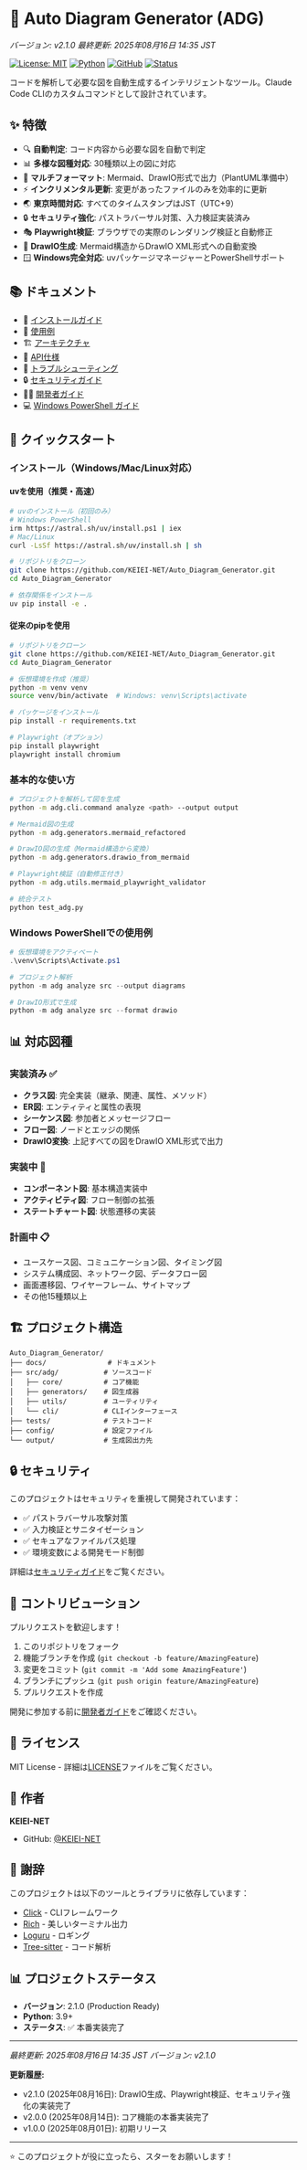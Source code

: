 # 🎨 Auto Diagram Generator (ADG)

*バージョン: v2.1.0*
*最終更新: 2025年08月16日 14:35 JST*

[![License: MIT](https://img.shields.io/badge/License-MIT-yellow.svg)](https://opensource.org/licenses/MIT)
[![Python](https://img.shields.io/badge/python-3.9%2B-blue)](https://www.python.org/downloads/)
[![GitHub](https://img.shields.io/badge/GitHub-KEIEI--NET-green)](https://github.com/KEIEI-NET/Auto_Diagram_Generator)
[![Status](https://img.shields.io/badge/status-production--ready-success)](https://github.com/KEIEI-NET/Auto_Diagram_Generator)

コードを解析して必要な図を自動生成するインテリジェントなツール。Claude Code CLIのカスタムコマンドとして設計されています。

## ✨ 特徴

- 🔍 **自動判定**: コード内容から必要な図を自動で判定
- 📊 **多様な図種対応**: 30種類以上の図に対応
- 🎯 **マルチフォーマット**: Mermaid、DrawIO形式で出力（PlantUML準備中）
- ⚡ **インクリメンタル更新**: 変更があったファイルのみを効率的に更新
- 🌏 **東京時間対応**: すべてのタイムスタンプはJST（UTC+9）
- 🔒 **セキュリティ強化**: パストラバーサル対策、入力検証実装済み
- 🎭 **Playwright検証**: ブラウザでの実際のレンダリング検証と自動修正
- 💎 **DrawIO生成**: Mermaid構造からDrawIO XML形式への自動変換
- 🪟 **Windows完全対応**: uvパッケージマネージャーとPowerShellサポート

## 📚 ドキュメント

- 📖 [インストールガイド](docs/INSTALLATION_GUIDE.md)
- 🚀 [使用例](docs/USAGE_EXAMPLES.md)
- 🏗️ [アーキテクチャ](docs/ARCHITECTURE.md)
- 📝 [API仕様](docs/API_SPECIFICATION.md)
- 🔧 [トラブルシューティング](docs/TROUBLESHOOTING.md)
- 🔒 [セキュリティガイド](docs/SECURITY.md)
- 👩‍💻 [開発者ガイド](docs/DEVELOPER_GUIDE.md)
- 💻 [Windows PowerShell ガイド](README_Windows.md)

## 🚀 クイックスタート

### インストール（Windows/Mac/Linux対応）

#### uvを使用（推奨・高速）
```bash
# uvのインストール（初回のみ）
# Windows PowerShell
irm https://astral.sh/uv/install.ps1 | iex
# Mac/Linux
curl -LsSf https://astral.sh/uv/install.sh | sh

# リポジトリをクローン
git clone https://github.com/KEIEI-NET/Auto_Diagram_Generator.git
cd Auto_Diagram_Generator

# 依存関係をインストール
uv pip install -e .
```

#### 従来のpipを使用
```bash
# リポジトリをクローン
git clone https://github.com/KEIEI-NET/Auto_Diagram_Generator.git
cd Auto_Diagram_Generator

# 仮想環境を作成（推奨）
python -m venv venv
source venv/bin/activate  # Windows: venv\Scripts\activate

# パッケージをインストール
pip install -r requirements.txt

# Playwright（オプション）
pip install playwright
playwright install chromium
```

### 基本的な使い方

```bash
# プロジェクトを解析して図を生成
python -m adg.cli.command analyze <path> --output output

# Mermaid図の生成
python -m adg.generators.mermaid_refactored

# DrawIO図の生成（Mermaid構造から変換）
python -m adg.generators.drawio_from_mermaid

# Playwright検証（自動修正付き）
python -m adg.utils.mermaid_playwright_validator

# 統合テスト
python test_adg.py
```

### Windows PowerShellでの使用例
```powershell
# 仮想環境をアクティベート
.\venv\Scripts\Activate.ps1

# プロジェクト解析
python -m adg analyze src --output diagrams

# DrawIO形式で生成
python -m adg analyze src --format drawio
```

## 📊 対応図種

### 実装済み ✅
- **クラス図**: 完全実装（継承、関連、属性、メソッド）
- **ER図**: エンティティと属性の表現
- **シーケンス図**: 参加者とメッセージフロー
- **フロー図**: ノードとエッジの関係
- **DrawIO変換**: 上記すべての図をDrawIO XML形式で出力

### 実装中 🚧
- **コンポーネント図**: 基本構造実装中
- **アクティビティ図**: フロー制御の拡張
- **ステートチャート図**: 状態遷移の実装

### 計画中 📋
- ユースケース図、コミュニケーション図、タイミング図
- システム構成図、ネットワーク図、データフロー図
- 画面遷移図、ワイヤーフレーム、サイトマップ
- その他15種類以上

## 🏗️ プロジェクト構造

```
Auto_Diagram_Generator/
├── docs/               # ドキュメント
├── src/adg/           # ソースコード
│   ├── core/          # コア機能
│   ├── generators/    # 図生成器
│   ├── utils/         # ユーティリティ
│   └── cli/           # CLIインターフェース
├── tests/             # テストコード
├── config/            # 設定ファイル
└── output/            # 生成図出力先
```

## 🔒 セキュリティ

このプロジェクトはセキュリティを重視して開発されています：

- ✅ パストラバーサル攻撃対策
- ✅ 入力検証とサニタイゼーション
- ✅ セキュアなファイルパス処理
- ✅ 環境変数による開発モード制御

詳細は[セキュリティガイド](docs/SECURITY.md)をご覧ください。

## 🤝 コントリビューション

プルリクエストを歓迎します！

1. このリポジトリをフォーク
2. 機能ブランチを作成 (`git checkout -b feature/AmazingFeature`)
3. 変更をコミット (`git commit -m 'Add some AmazingFeature'`)
4. ブランチにプッシュ (`git push origin feature/AmazingFeature`)
5. プルリクエストを作成

開発に参加する前に[開発者ガイド](docs/DEVELOPER_GUIDE.md)をご確認ください。

## 📝 ライセンス

MIT License - 詳細は[LICENSE](LICENSE)ファイルをご覧ください。

## 👥 作者

**KEIEI-NET**
- GitHub: [@KEIEI-NET](https://github.com/KEIEI-NET)

## 🙏 謝辞

このプロジェクトは以下のツールとライブラリに依存しています：

- [Click](https://click.palletsprojects.com/) - CLIフレームワーク
- [Rich](https://rich.readthedocs.io/) - 美しいターミナル出力
- [Loguru](https://github.com/Delgan/loguru) - ロギング
- [Tree-sitter](https://tree-sitter.github.io/) - コード解析

## 📊 プロジェクトステータス

- **バージョン**: 2.1.0 (Production Ready)
- **Python**: 3.9+
- **ステータス**: ✅ 本番実装完了

---

*最終更新: 2025年08月16日 14:35 JST*
*バージョン: v2.1.0*

**更新履歴:**
- v2.1.0 (2025年08月16日): DrawIO生成、Playwright検証、セキュリティ強化の実装完了
- v2.0.0 (2025年08月14日): コア機能の本番実装完了
- v1.0.0 (2025年08月01日): 初期リリース

---

⭐ このプロジェクトが役に立ったら、スターをお願いします！